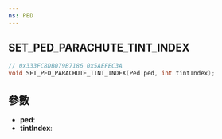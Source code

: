 ```yaml
---
ns: PED
---
```

## SET_PED_PARACHUTE_TINT_INDEX

```c
// 0x333FC8DB079B7186 0x5AEFEC3A
void SET_PED_PARACHUTE_TINT_INDEX(Ped ped, int tintIndex);
```


## 參數
* **ped**: 
* **tintIndex**: 

